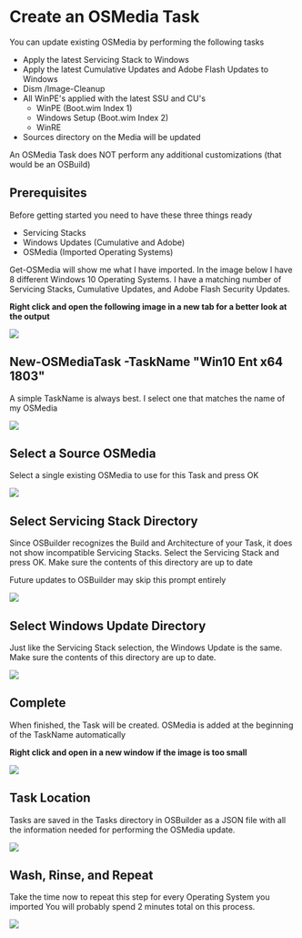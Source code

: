 # Create an OSMedia Task

You can update existing OSMedia by performing the following tasks

* Apply the latest Servicing Stack to Windows
* Apply the latest Cumulative Updates and Adobe Flash Updates to Windows
* Dism /Image-Cleanup
* All WinPE's applied with the latest SSU and CU's
  * WinPE \(Boot.wim Index 1\)
  * Windows Setup \(Boot.wim Index 2\)
  * WinRE
* Sources directory on the Media will be updated

An OSMedia Task does NOT perform any additional customizations \(that would be an OSBuild\)

## Prerequisites

Before getting started you need to have these three things ready

* Servicing Stacks
* Windows Updates \(Cumulative and Adobe\)
* OSMedia \(Imported Operating Systems\)

Get-OSMedia will show me what I have imported. In the image below I have 8 different Windows 10 Operating Systems. I have a matching number of Servicing Stacks, Cumulative Updates, and Adobe Flash Security Updates.

**Right click and open the following image in a new tab for a better look at the output**

![](../../.gitbook/assets/2018-07-19_23-46-49.png)

## New-OSMediaTask -TaskName "Win10 Ent x64 1803"

A simple TaskName is always best. I select one that matches the name of my OSMedia

![](../../.gitbook/assets/2018-07-20_1-16-35.png)

## Select a Source OSMedia

Select a single existing OSMedia to use for this Task and press OK

![](../../.gitbook/assets/2018-07-19_23-51-57.png)

## Select Servicing Stack Directory

Since OSBuilder recognizes the Build and Architecture of your Task, it does not show incompatible Servicing Stacks. Select the Servicing Stack and press OK. Make sure the contents of this directory are up to date

Future updates to OSBuilder may skip this prompt entirely

![](../../.gitbook/assets/2018-07-19_23-52-35.png)

## Select Windows Update Directory

Just like the Servicing Stack selection, the Windows Update is the same. Make sure the contents of this directory are up to date.

![](../../.gitbook/assets/2018-07-19_23-52-47.png)

## Complete

When finished, the Task will be created. OSMedia is added at the beginning of the TaskName automatically

**Right click and open in a new window if the image is too small**

![](../../.gitbook/assets/2018-07-23_22-46-27.png)

## Task Location

Tasks are saved in the Tasks directory in OSBuilder as a JSON file with all the information needed for performing the OSMedia update.

![](../../.gitbook/assets/2018-07-20_1-18-52.png)

## Wash, Rinse, and Repeat

Take the time now to repeat this step for every Operating System you imported You will probably spend 2 minutes total on this process.

![](../../.gitbook/assets/2018-07-20_1-20-50.png)

